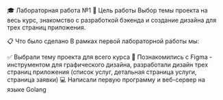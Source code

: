 🎓 Лабораторная работа №1
🎯 Цель работы
Выбор темы проекта на весь курс, знакомство с разработкой бэкенда и создание дизайна для трех страниц приложения.

📋 Что было сделано
В рамках первой лабораторной работы мы:

✅ Выбрали тему проекта для всего курса
🎨 Познакомились с Figma - инструментом для графического дизайна, разработали дизайн трех страниц приложения (список услуг, детальная страница услуги, страница заявки)
💻 Написали первую программу и веб-сервер на языке Golang
